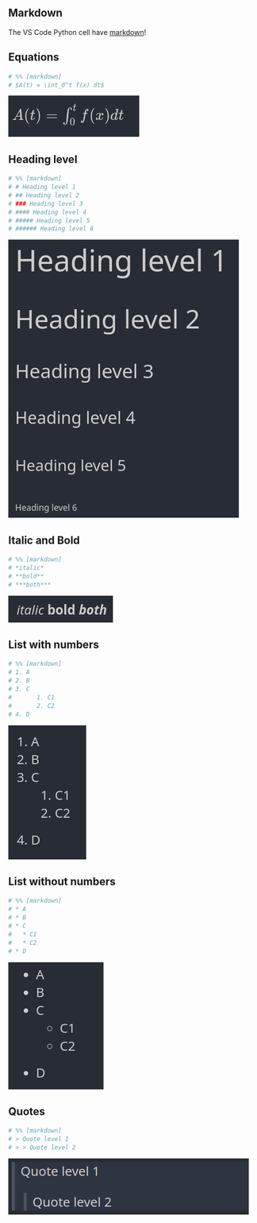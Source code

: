 

## Markdown

The VS Code Python cell have [markdown](https://www.markdownguide.org/basic-syntax/)!​

## Equations

```python
# %% [markdown]
# $A(t) = \int_0^t f(x) dt$
```

![image0](image0.png)

## Heading level 

```python
# %% [markdown]
# # Heading level 1
# ## Heading level 2
# ### Heading level 3
# #### Heading level 4
# ##### Heading level 5
# ###### Heading level 6
```

![image1](image1.png)

## Italic and Bold 

```python
# %% [markdown]
# *italic*
# **bold**
# ***both***
```

![image2](image2.png)

## List with numbers 

```python
# %% [markdown]
# 1. A
# 2. B
# 3. C
#       1. C1
#       2. C2
# 4. D
```

![image3](image3.png)

## List without numbers 

```python
# %% [markdown]
# * A
# * B
# * C
#   * C1
#   * C2
# * D
```

![image4](image4.png)

## Quotes

```python
# %% [markdown]
# > Quote level 1
# > > Quote level 2
```

![image5](image5.png)
